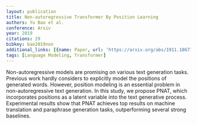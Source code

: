 ```yaml
---
layout: publication
title: Non-autoregressive Transformer By Position Learning
authors: Yu Bao et al.
conference: Arxiv
year: 2019
citations: 29
bibkey: bao2019non
additional_links: [{name: Paper, url: 'https://arxiv.org/abs/1911.10677'}]
tags: [Language Modeling, Transformer]
---
```

Non-autoregressive models are promising on various text generation tasks.
Previous work hardly considers to explicitly model the positions of generated
words. However, position modeling is an essential problem in non-autoregressive
text generation. In this study, we propose PNAT, which incorporates positions
as a latent variable into the text generative process. Experimental results
show that PNAT achieves top results on machine translation and paraphrase
generation tasks, outperforming several strong baselines.